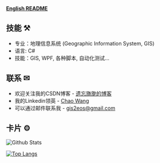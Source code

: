 **[English README](README.md)**

## 技能 ⚒ 

  - 专业：地理信息系统 (Geographic Information System, GIS)
  - 语言: C#
  - 技能：GIS, WPF, 各种脚本, 自动化测试... 

## 联系 ✉ 

  - 欢迎关注我的CSDN博客 - [遗忘旖旎的博客](https://blog.csdn.net/DynastyRumble)
  - 我的Linkedin领英 - [Chao Wang](https://www.linkedin.com/in/chao-wang-65b097182/)
  - 可以通过邮件联系我 - gis2eos@gmail.com  

## 卡片 ⚙   

![Github Stats](https://github-readme-stats.vercel.app/api?username=gis2all&show_icons=true&theme=onedark)

[![Top Langs](https://github-readme-stats.vercel.app/api/top-langs/?username=gis2all&theme=dracula)](https://github.com/anuraghazra/github-readme-stats)
